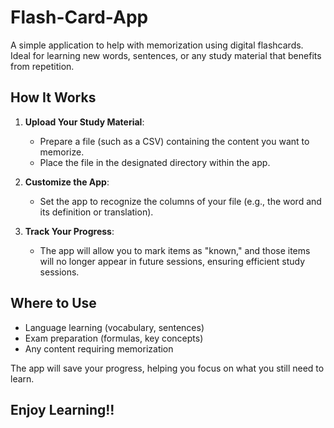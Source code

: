 # Flash-Card-App

A simple application to help with memorization using digital flashcards. Ideal for learning new words, sentences, or any study material that benefits from repetition.

## How It Works

1. **Upload Your Study Material**: 
   - Prepare a file (such as a CSV) containing the content you want to memorize.
   - Place the file in the designated directory within the app.

2. **Customize the App**: 
   - Set the app to recognize the columns of your file (e.g., the word and its definition or translation).

3. **Track Your Progress**: 
   - The app will allow you to mark items as "known," and those items will no longer appear in future sessions, ensuring efficient study sessions.

## Where to Use

- Language learning (vocabulary, sentences)
- Exam preparation (formulas, key concepts)
- Any content requiring memorization


The app will save your progress, helping you focus on what you still need to learn.

## Enjoy Learning!!